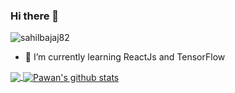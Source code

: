 ### Hi there 👋
<a align="left"> <img src="https://komarev.com/ghpvc/?username=sahilbaja82j&label=Views&color=blue&style=plastic" alt="sahilbajaj82" /> 
 



- 🌱 I’m currently learning ReactJs and TensorFlow


<a href="https://github.com/iampawan">
  <img align="center" src="https://github-readme-stats.vercel.app/api/top-langs/?username=sahilbajaj82&theme=light&hide_langs_below=1" />
</a>
<a href="https://github.com/iampawan">
 <img align="center" src="https://github-readme-stats.vercel.app/api?username=sahilbajaj82&show_icons=true&theme=light&line_height=40" alt="Pawan's github stats"/>
</a>


<!--
**sahilbajaj82/sahilbajaj82** is a ✨ _special_ ✨ repository because its `README.md` (this file) appears on your GitHub profile.

Here are some ideas to get you started:

- 🔭 I’m currently working on ...
- 🌱 I’m currently learning ...
- 👯 I’m looking to collaborate on ...
- 🤔 I’m looking for help with ...
- 💬 Ask me about ...
- 📫 How to reach me: ...
- 😄 Pronouns: ...
- ⚡ Fun fact: ...
-->
